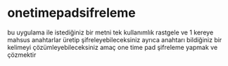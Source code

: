 # onetimepadsifreleme
bu uygulama ile istediğiniz bir metni tek kullanımlık rastgele ve 1 kereye mahsus anahtarlar üretip şifreleyebileceksiniz ayrıca anahtarı bildiğiniz bir kelimeyi çözümleyebileceksiniz amaç one time pad şifreleme yapmak ve çözmektir
